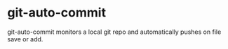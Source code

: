 # git-auto-commit
git-auto-commit monitors a local git repo and automatically pushes on file save or add.

